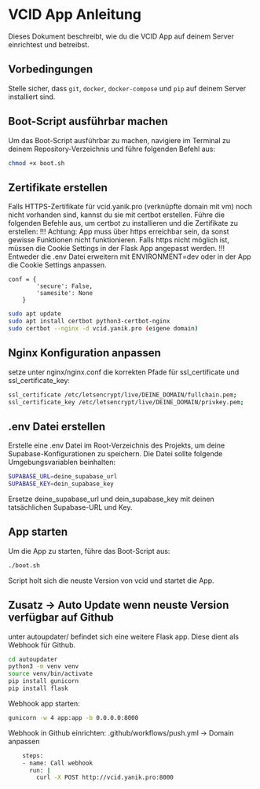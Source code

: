 # VCID App Anleitung

Dieses Dokument beschreibt, wie du die VCID App auf deinem Server einrichtest und betreibst.

## Vorbedingungen

Stelle sicher, dass `git`, `docker`, `docker-compose` und `pip` auf deinem Server installiert sind.

## Boot-Script ausführbar machen

Um das Boot-Script ausführbar zu machen, navigiere im Terminal zu deinem Repository-Verzeichnis und führe folgenden Befehl aus:

```bash
chmod +x boot.sh
```
## Zertifikate erstellen

Falls HTTPS-Zertifikate für vcid.yanik.pro (verknüpfte domain mit vm) noch nicht vorhanden sind, kannst du sie mit certbot erstellen. Führe die folgenden Befehle aus, um certbot zu installieren und die Zertifikate zu erstellen:
!!! Achtung: App muss über https erreichbar sein, da sonst gewisse Funktionen nicht funktionieren. Falls https nicht möglich ist, müssen die Cookie Settings in der Flask App angepasst werden. !!!
Entweder die .env Datei erweitern mit ENVIRONMENT=dev oder in der App die Cookie Settings anpassen.
```pyhton app.py
conf = {
        'secure': False,
        'samesite': None
    }
```

    
```bash
sudo apt update
sudo apt install certbot python3-certbot-nginx
sudo certbot --nginx -d vcid.yanik.pro (eigene domain)
```
## Nginx Konfiguration anpassen
setze unter nginx/nginx.conf die korrekten Pfade für ssl_certificate und ssl_certificate_key:
```bash
ssl_certificate /etc/letsencrypt/live/DEINE_DOMAIN/fullchain.pem;
ssl_certificate_key /etc/letsencrypt/live/DEINE_DOMAIN/privkey.pem;
```

## .env Datei erstellen

Erstelle eine .env Datei im Root-Verzeichnis des Projekts, um deine Supabase-Konfigurationen zu speichern. Die Datei sollte folgende Umgebungsvariablen beinhalten:
    
```bash
SUPABASE_URL=deine_supabase_url
SUPABASE_KEY=dein_supabase_key
```
Ersetze deine_supabase_url und dein_supabase_key mit deinen tatsächlichen Supabase-URL und Key.

## App starten
Um die App zu starten, führe das Boot-Script aus:
    
```bash
./boot.sh
```
Script holt sich die neuste Version von vcid und startet die App.

## Zusatz -> Auto Update wenn neuste Version verfügbar auf Github

unter autoupdater/ befindet sich eine weitere Flask app. Diese dient als Webhook für Github.

```bash
cd autoupdater
python3 -m venv venv
source venv/bin/activate
pip install gunicorn
pip install flask
```
Webhook app starten: 
```bash
gunicorn -w 4 app:app -b 0.0.0.0:8000
```

Webhook in Github einrichten:
.github/workflows/push.yml -> Domain anpassen
```bash
    steps:
    - name: Call webhook
      run: |
        curl -X POST http://vcid.yanik.pro:8000
```



